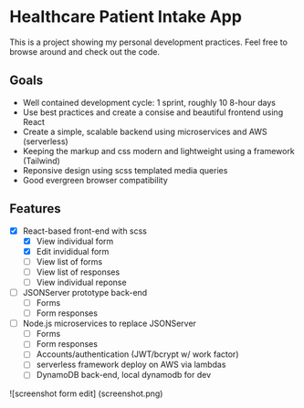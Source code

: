 # Healthcare Patient Intake App

This is a project showing my personal development practices. Feel free to
browse around and check out the code.

## Goals

- Well contained development cycle: 1 sprint, roughly 10 8-hour days
- Use best practices and create a consise and beautiful frontend using React
- Create a simple, scalable backend using microservices and AWS (serverless)
- Keeping the markup and css modern and lightweight using a framework (Tailwind)
- Reponsive design using scss templated media queries
- Good evergreen browser compatibility

## Features

- [x] React-based front-end with scss
  - [x] View individual form
  - [x] Edit invididual form
  - [ ] View list of forms
  - [ ] View list of responses
  - [ ] View individual reponse
- [ ] JSONServer prototype back-end
  - [ ] Forms
  - [ ] Form responses
- [ ] Node.js microservices to replace JSONServer
  - [ ] Forms
  - [ ] Form responses
  - [ ] Accounts/authentication (JWT/bcrypt w/ work factor)
  - [ ] serverless framework deploy on AWS via lambdas
  - [ ] DynamoDB back-end, local dynamodb for dev

![screenshot form edit] (screenshot.png)
